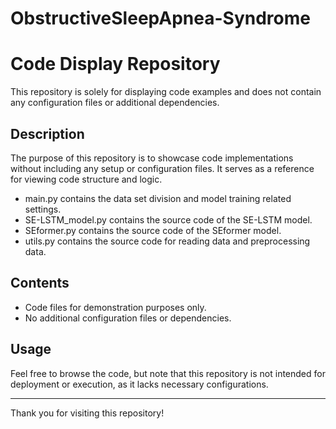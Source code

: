 # ObstructiveSleepApnea-Syndrome
# Code Display Repository

This repository is solely for displaying code examples and does not contain any configuration files or additional dependencies.

## Description

The purpose of this repository is to showcase code implementations without including any setup or configuration files. It serves as a reference for viewing code structure and logic.

- main.py contains the data set division and model training related settings.
- SE-LSTM_model.py contains the source code of the SE-LSTM model.
- SEformer.py contains the source code of the SEformer model.
- utils.py contains the source code for reading data and preprocessing data.

## Contents

- Code files for demonstration purposes only.
- No additional configuration files or dependencies.

## Usage

Feel free to browse the code, but note that this repository is not intended for deployment or execution, as it lacks necessary configurations.

---

Thank you for visiting this repository!
